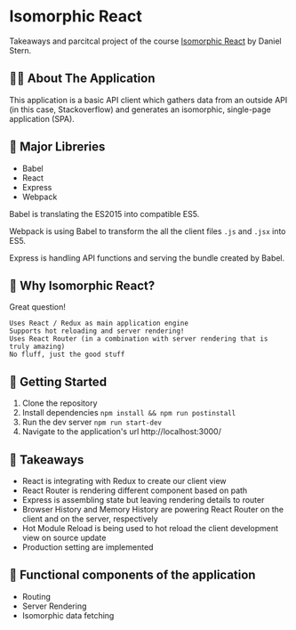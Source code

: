 # Isomorphic React

Takeaways and parcitcal project of the course [Isomorphic React](https://app.pluralsight.com/library/courses/isomorphic-react/table-of-contents)
by Daniel Stern.

## 👨‍💻 About The Application

This application is a basic API client which gathers data from an outside API (in this case, Stackoverflow) and generates an isomorphic, single-page application (SPA).

## 🧰 Major Libreries

- Babel
- React
- Express
- Webpack

Babel is translating the ES2015 into compatible ES5.

Webpack is using Babel to transform the all the client files `.js` and `.jsx` into ES5.

Express is handling API functions and serving the bundle created by Babel.

## 🤔 Why Isomorphic React?

Great question!

    Uses React / Redux as main application engine
    Supports hot reloading and server rendering!
    Uses React Router (in a combination with server rendering that is truly amazing)
    No fluff, just the good stuff

## 👣 Getting Started

1. Clone the repository
2. Install dependencies `npm install && npm run postinstall`
3. Run the dev server `npm run start-dev`
4. Navigate to the application's url http://localhost:3000/

## 🥡 Takeaways
- React is integrating with Redux to create our client view
- React Router is rendering different component based on path
- Express is assembling state but leaving rendering details to router
- Browser History and Memory History are powering React Router on the client and on the server, respectively
- Hot Module Reload is being used to hot reload the client development view on source update
- Production setting are implemented
## 📓 Functional components of the application
- Routing
- Server Rendering
- Isomorphic data fetching